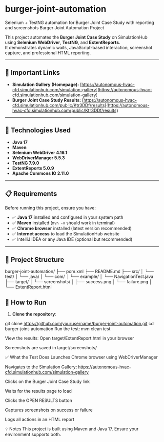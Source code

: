 # burger-joint-automation
Selenium + TestNG automation for Burger Joint Case Study with reporting and screenshots
 Burger Joint Automation Project

This project automates the **Burger Joint Case Study** on SimulationHub using **Selenium WebDriver**, **TestNG**, and **ExtentReports**.  
It demonstrates dynamic waits, JavaScript-based interaction, screenshot capture, and professional HTML reporting.

---

## 🔗 Important Links

- **Simulation Gallery (Homepage):** [https://autonomous-hvac-cfd.simulationhub.com/simulation-gallery](https://autonomous-hvac-cfd.simulationhub.com/simulation-gallery)  
- **Burger Joint Case Study Results:** [https://autonomous-hvac-cfd.simulationhub.com/public/Ktr3DDf/results](https://autonomous-hvac-cfd.simulationhub.com/public/Ktr3DDf/results)

---

## 🔧 Technologies Used

- **Java 17**
- **Maven**
- **Selenium WebDriver 4.16.1**
- **WebDriverManager 5.5.3**
- **TestNG 7.9.0**
- **ExtentReports 5.0.9**
- **Apache Commons IO 2.11.0**

---

## 📋 Requirements

Before running this project, ensure you have:

- ✅ **Java 17** installed and configured in your system path  
- ✅ **Maven** installed (`mvn -v` should work in terminal)  
- ✅ **Chrome browser** installed (latest version recommended)  
- ✅ **Internet access** to load the SimulationHub website  
- ✅ IntelliJ IDEA or any Java IDE (optional but recommended)

---

## 📂 Project Structure

burger-joint-automation/
├── pom.xml
├── README.md
├── src/
│ └── test/
│ └── java/
│ └── com/
│ └── example/
│ └── NavigationTest.java
├── target/
│ └── screenshots/
│ ├── success.png
│ └── failure.png
│ └── ExtentReport.html



## 🚀 How to Run

1. **Clone the repository**:


git clone https://github.com/yourusername/burger-joint-automation.git
cd burger-joint-automation
Run the test:
mvn clean test

View the results:
Open target/ExtentReport.html in your browser

Screenshots are saved in target/screenshots/

✅ What the Test Does
Launches Chrome browser using WebDriverManager

Navigates to the Simulation Gallery:
https://autonomous-hvac-cfd.simulationhub.com/simulation-gallery

Clicks on the Burger Joint Case Study link

Waits for the results page to load

Clicks the OPEN RESULTS button

Captures screenshots on success or failure

Logs all actions in an HTML report


💡 Notes
This project is built using Maven and Java 17. Ensure your environment supports both.
